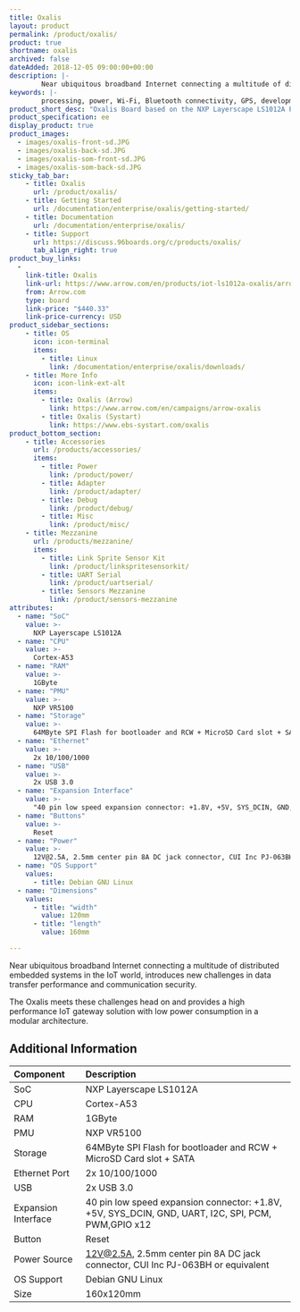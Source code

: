 ```yaml
---
title: Oxalis
layout: product
permalink: /product/oxalis/
product: true
shortname: oxalis
archived: false
dateAdded: 2018-12-05 09:00:00+00:00
description: |-
        Near ubiquitous broadband Internet connecting a multitude of distributed embedded systems in the IoT world, introduces new challenges in data transfer performance and communication security. The Oxalis meets these challenges head on and provides a high performance IoT gateway solution with low power consumption in a modular architecture.
keywords: |-
        processing, power, Wi-Fi, Bluetooth connectivity, GPS, development, board, mid-tier, xilinx, fpga, processor, low cost, Product, Development, Platform, bitmain, sophon, edge, bm1880
product_short_desc: "Oxalis Board based on the NXP Layerscape LS1012A Processor"
product_specification: ee
display_product: true
product_images:
  - images/oxalis-front-sd.JPG
  - images/oxalis-back-sd.JPG
  - images/oxalis-som-front-sd.JPG
  - images/oxalis-som-back-sd.JPG
sticky_tab_bar:
    - title: Oxalis
      url: /product/oxalis/
    - title: Getting Started
      url: /documentation/enterprise/oxalis/getting-started/
    - title: Documentation
      url: /documentation/enterprise/oxalis/
    - title: Support
      url: https://discuss.96boards.org/c/products/oxalis/
      tab_align_right: true
product_buy_links:
  -
    link-title: Oxalis
    link-url: https://www.arrow.com/en/products/iot-ls1012a-oxalis/arrow-development-tools
    from: Arrow.com
    type: board
    link-price: "$440.33"
    link-price-currency: USD
product_sidebar_sections:
    - title: OS
      icon: icon-terminal
      items:
        - title: Linux
          link: /documentation/enterprise/oxalis/downloads/
    - title: More Info
      icon: icon-link-ext-alt
      items:
        - title: Oxalis (Arrow)
          link: https://www.arrow.com/en/campaigns/arrow-oxalis
        - title: Oxalis (Systart)
          link: https://www.ebs-systart.com/oxalis
product_bottom_section:
    - title: Accessories
      url: /products/accessories/
      items:
        - title: Power
          link: /product/power/
        - title: Adapter
          link: /product/adapter/
        - title: Debug
          link: /product/debug/
        - title: Misc
          link: /product/misc/
    - title: Mezzanine
      url: /products/mezzanine/
      items:
        - title: Link Sprite Sensor Kit
          link: /product/linkspritesensorkit/
        - title: UART Serial
          link: /product/uartserial/
        - title: Sensors Mezzanine
          link: /product/sensors-mezzanine
attributes:
  - name: "SoC"
    value: >-
      NXP Layerscape LS1012A
  - name: "CPU"
    value: >-
      Cortex-A53
  - name: "RAM"
    value: >-
      1GByte
  - name: "PMU"
    value: >-
      NXP VR5100
  - name: "Storage"
    value: >-
      64MByte SPI Flash for bootloader and RCW + MicroSD Card slot + SATA
  - name: "Ethernet"
    value: >-
      2x 10/100/1000
  - name: "USB"
    value: >-
      2x USB 3.0
  - name: "Expansion Interface"
    value: >-
      "40 pin low speed expansion connector: +1.8V, +5V, SYS_DCIN, GND, UART, I2C, SPI, PCM, PWM,GPIO x12"
  - name: "Buttons"
    value: >-
      Reset
  - name: "Power"
    value: >-
      12V@2.5A, 2.5mm center pin 8A DC jack connector, CUI Inc PJ-063BH or equivalent
  - name: "OS Support"
    values:
      - title: Debian GNU Linux
  - name: "Dimensions"
    values:
      - title: "width"
        value: 120mm
      - title: "length"
        value: 160mm

---
```


Near ubiquitous broadband Internet connecting a multitude of distributed embedded systems in the IoT world, introduces new challenges in data transfer performance and communication security.

The Oxalis meets these challenges head on and provides a high performance IoT gateway solution with low power consumption in a modular architecture.

## Additional Information

|   Component          |   Description                                                                                    |
|:---------------------|:-------------------------------------------------------------------------------------------------|
|  SoC                 |   NXP Layerscape LS1012A                                                                         |
|  CPU                 |   Cortex-A53                                                                                     |
|  RAM                 |   1GByte                                                                                         |
|  PMU                 |   NXP VR5100                                                                                     |
|  Storage             |   64MByte SPI Flash for bootloader and RCW + MicroSD Card slot + SATA                            |
|  Ethernet Port       |   2x 10/100/1000                                                                                 |
|  USB                 |   2x USB 3.0                                                                                     |
|  Expansion Interface |   40 pin low speed expansion connector: +1.8V, +5V, SYS_DCIN, GND, UART, I2C, SPI, PCM, PWM,GPIO x12 |
|  Button              |   Reset                                                                                          |
|  Power Source        |   12V@2.5A, 2.5mm center pin 8A DC jack connector, CUI Inc PJ-063BH or equivalent                |
|  OS Support          |   Debian GNU Linux                                                                               |
|  Size                |   160x120mm                                                                                      |
